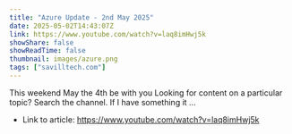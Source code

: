 ```yaml
---
title: "Azure Update - 2nd May 2025"
date: 2025-05-02T14:43:07Z
link: https://www.youtube.com/watch?v=laq8imHwj5k
showShare: false
showReadTime: false
thumbnail: images/azure.png
tags: ["savilltech.com"]
---
```

This weekend May the 4th be with you Looking for content on a particular topic? Search the channel. If I have something it ...

- Link to article: https://www.youtube.com/watch?v=laq8imHwj5k